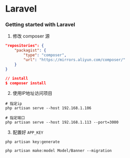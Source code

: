 # Laravel

### Getting started with Laravel

1. 修改 composer 源
```json
"repositories": {
    "packagist": {
        "type": "composer",
        "url": "https://mirrors.aliyun.com/composer/"
    }
}

// install
$ composer install
```

2. 使用IP地址访问项目
```
# 指定ip
php artisan serve --host 192.168.1.106

# 指定端口
php artisan serve --host 192.168.1.113 --port=3000
```

3. 配置好 `APP_KEY`
```
php artisan key:generate
```

```
php artisan make:model Model/Banner --migration
```


